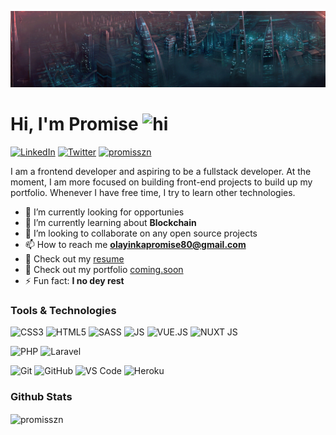 ![Pretty lights](prettylights.gif)

# Hi, I'm Promise <img src="https://user-images.githubusercontent.com/1303154/88677602-1635ba80-d120-11ea-84d8-d263ba5fc3c0.gif" width="28px" height="28px" alt="hi">

[![LinkedIn](https://img.shields.io/badge/-LinkedIn-0A66C2?logo=linkedin&style=flat-square)](https://www.linkedin.com/in/https://www.linkedin.com/in/olayinka-promise-33213b19a//)
[![Twitter](https://img.shields.io/badge/-Twitter-1DA1F2?logo=twitter&logoColor=white&style=flat-square)](https://twitter.com/promisszn)
[<img src="https://komarev.com/ghpvc/?username=promisszn&label=Profile%20views&color=0e75b6&style=flat" alt="promisszn" />](https://github.com/promisszn/promisszn)

I am a frontend developer and aspiring to be a fullstack developer. At the moment, I am more focused on building front-end projects to build up my portfolio. Whenever I have free time, I try to learn other technologies.

- 🔭 I’m currently looking for opportunies
- 🌱 I’m currently learning about **Blockchain**
- 👯 I’m looking to collaborate on any open source projects
- 📫 How to reach me **olayinkapromise80@gmail.com**
- 📝 Check out my [resume](https://drive.google.com/file/d/1JwomlB8UPOy8KpJ_e19SoSqsaZUw-gWy/view?usp=sharing)
- 📁 Check out my portfolio [coming.soon](#)
- ⚡ Fun fact: **I no dey rest**

### Tools & Technologies
![CSS3](https://img.shields.io/badge/CSS3-1572B6?style=for-the-badge&logo=css3&logoColor=white)
![HTML5](https://img.shields.io/badge/HTML5-E34F26?style=for-the-badge&logo=html5&logoColor=white)
![SASS](https://img.shields.io/badge/Sass-CC6699?style=for-the-badge&logo=sass&logoColor=white)
![JS](https://img.shields.io/badge/JavaScript-323330?style=for-the-badge&logo=javascript&logoColor=F7DF1E)
![VUE.JS](https://img.shields.io/badge/Vue.js-35495E?style=for-the-badge&logo=vue.js&logoColor=4FC08D)
![NUXT JS](https://img.shields.io/badge/nuxt.js-00C58E?style=for-the-badge&logo=nuxtdotjs&logoColor=white)

![PHP](https://img.shields.io/badge/PHP-777BB4?style=for-the-badge&logo=php&logoColor=white)
![Laravel](https://img.shields.io/badge/Laravel-FF2D20?style=for-the-badge&logo=laravel&logoColor=white)

![Git](https://img.shields.io/badge/-Git-F05032?style=for-the-badge&logo=git&logoColor=white)
![GitHub](https://img.shields.io/badge/GitHub-100000?style=for-the-badge&logo=github&logoColor=white)
![VS Code](https://img.shields.io/badge/-VS%20Code-007ACC?style=for-the-badge&logo=visual%20studio%20code&logoColor=white)
![Heroku](https://img.shields.io/badge/Heroku-430098?style=for-the-badge&logo=heroku&logoColor=white)


### Github Stats

<img align="center" src="https://github-readme-stats.vercel.app/api?username=promisszn&show_icons=true&locale=en&theme=tokyonight&hide_border=true&count_private=true" alt="promisszn" />

